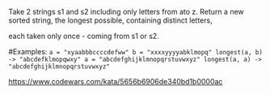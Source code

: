 Take 2 strings s1 and s2 including only letters from ato z. Return a new sorted string, the longest possible, containing distinct letters,

each taken only once - coming from s1 or s2. 

#Examples: ``` a = "xyaabbbccccdefww" b = "xxxxyyyyabklmopq" longest(a, b) -> "abcdefklmopqwxy"
a = "abcdefghijklmnopqrstuvwxyz" longest(a, a) -> "abcdefghijklmnopqrstuvwxyz" ```

https://www.codewars.com/kata/5656b6906de340bd1b0000ac
